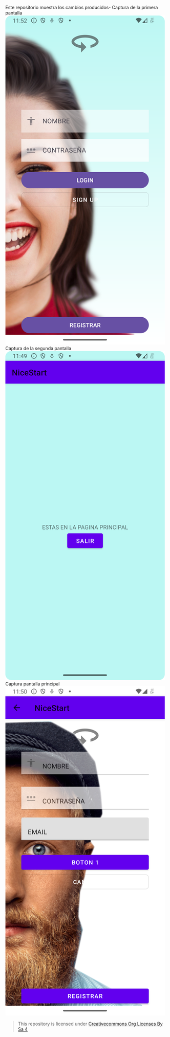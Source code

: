 
Este repositorio muestra los cambios producidos-
Captura de la primera pantalla 
![login activity](img/img1.png)
Captura de la segunda pantalla
![login activity](img/img2.png)
Captura pantalla principal 
![login activity](img/img3.png)


>This repository is licensed under
>[Creativecommons Org Licenses By Sa 4](http://creativecommons.org/licenses/by-sa/4.0/)
